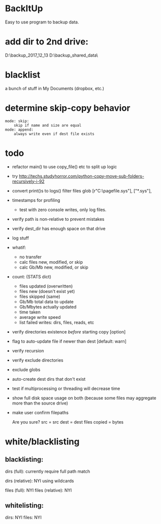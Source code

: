 # BackItUp

Easy to use program to backup data.

# add dir to 2nd drive:
D:\backup_2017_12_13
D:\backup_shared_data\

# blacklist
a bunch of stuff in My Documents (dropbox, etc.)

# determine skip-copy behavior

    mode: skip: 
        skip if name and size are equal    
    mode: append:
        always write even if dest file exists


# todo
- refactor main() to use copy_file() etc to split up logic
- try
    http://techs.studyhorror.com/python-copy-move-sub-folders-recursively-i-92
- convert print()s to logs()
filter files glob
    [r"C:\pagefile.sys"],
    ["*.sys"],

- timestamps for profiling
    - test with zero console writes, only log files.

- verify path is non-relative to prevent mistakes
- verify dest_dir has enough space on that drive
- log stuff
- whatif:
    - no transfer
    - calc files new, modified, or skip
    - calc Gb/Mb new, modified, or skip

- count: (STATS dict)
    - files updated (overwritten)
    - files new (doesn't exist yet)
    - files skipped (same)
    - Gb/Mb total data to update
    - Gb/Mbytes actually updated
    - time taken
    - average write speed
    - list failed writes: dirs, files, reads, etc
- verify directories existence *before* starting copy [option]
- flag to auto-update file if newer than dest [default: warn]
- verify recursion
- verify exclude directories
- exclude globs
- auto-create dest dirs that don't exist
- test if multiprocessing or threading will decrease time
- show full disk space usage on both (because some files may aggregate more than the source drive)
- make user confirm filepaths

    Are you sure?
    src = src
    dest = dest
    files copied = bytes

# white/blacklisting

## blacklisting:

dirs (full):
    currently require full path match

dirs (relative):
    NYI using wildcards

files (full):
    NYI
files (relative):
    NYI

## whitelisting:

dirs:
    NYI
files:
    NYI